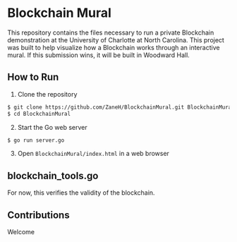 # Blockchain Mural
This repository contains the files necessary to run a private Blockchain demonstration at the
University of Charlotte at North Carolina. This project was built to help visualize how a
Blockchain works through an interactive mural. If this submission wins, it will be built
in Woodward Hall.

## How to Run
1. Clone the repository
```bash
$ git clone https://github.com/ZaneH/BlockchainMural.git BlockchainMural
$ cd BlockchainMural
```

2. Start the Go web server
```bash
$ go run server.go
```

3. Open `BlockchainMural/index.html` in a web browser

## blockchain_tools.go
For now, this verifies the validity of the blockchain.

## Contributions
Welcome
